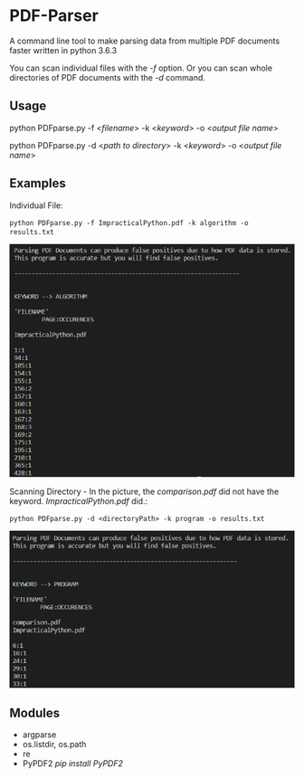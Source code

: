 # PDF-Parser

A command line tool to make parsing data from multiple PDF documents faster written in python 3.6.3

You can scan individual files with the *-f* option. Or you can scan whole directories of PDF documents with the *-d* command.

## Usage

python PDFparse.py -f <*filename*> -k <*keyword*> -o <*output file name*>

python PDFparse.py -d <*path to directory*> -k <*keyword*> -o <*output file name*>

## Examples

Individual File:

    python PDFparse.py -f ImpracticalPython.pdf -k algorithm -o results.txt

![Individual File](pics/output1.png?raw=true")

Scanning Directory - In the picture, the *comparison.pdf* did not have the keyword. *ImpracticalPython.pdf* did.:

    python PDFparse.py -d <directoryPath> -k program -o results.txt

![Whole Directory](pics/output2.png?raw=true")

## Modules
* argparse
* os.listdir, os.path
* re
* PyPDF2 *pip install PyPDF2*

